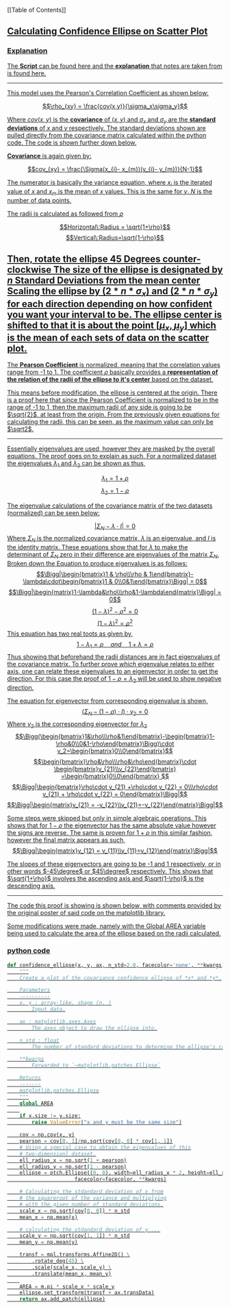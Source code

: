 [[Table of Contents]]

## <u>Calculating Confidence Ellipse on Scatter Plot<u/>

### Explanation
The **Script** can be found [here](https://matplotlib.org/stable/gallery/statistics/confidence_ellipse.html) and the **explanation** that notes are taken from is found [here](https://carstenschelp.github.io/2018/09/14/Plot_Confidence_Ellipse_001.html).

---
This model uses the [Pearson's Correlation Coefficient](https://en.wikipedia.org/wiki/Pearson_correlation_coefficient) as shown below:

$$\rho_{xy} = \frac{cov(x,y)}{\sigma_x\sigma_y}$$

Where $cov(x,y)$ is the **covariance** of $(x,y)$ and $\sigma_x$ and $\sigma_y$ are the **standard deviations** of $x$ and $y$ respectively. The standard deviations shown are pulled directly from the covariance matrix calculated within the python code. The code is shown further down below.

**Covariance** is again given by:

$$cov_{xy} = \frac{\Sigma(x_{i}- x_{m})(y_{i}- y_{m})}{N-1}$$

The numerator is basically the variance equation, where $x_i$ is the iterated value of $x$ and $x_m$ is the mean of $x$ values. This is the same for $y$. $N$ is the number of data points.

The radii is calculated as followed from $\rho$

$$Horizontal\:Radius = \sqrt{1+\rho}$$
$$Vertical\:Radius=\sqrt{1-\rho}$$

Then, rotate the ellipse 45 Degrees counter-clockwise
The size of the ellipse is designated by $n$ Standard Deviations from the mean center
Scaling the ellipse by $(2*n*\sigma_x)$ and $(2*n*\sigma_y)$ for each direction depending on how confident you want your interval to be.
The ellipse center is shifted to that it is about the point $[\mu_x,\mu_y]$ which is the mean of each sets of data on the scatter plot.
---
The **Pearson Coefficient** is normalized, meaning that the correlation values range from -1 to 1.
The coefficient $\rho$ basically provides a <u>**representation of the relation of the radii of the ellipse to it's center**</u> based on the dataset.

This means before modification, the ellipse is centered at the origin. There is a proof here that since the Pearson Coefficient is normalized to be in the range of -1 to 1, then the maximum radii of any side is going to be $\sqrt{2}$, at least from the origin. From the previously given equations for calculating the radii, this can be seen, as the maximum value can only be $\sqrt2$.

---
Essentially eigenvalues are used, however they are masked by the overall equations. The proof goes on to explain as such.
For a normalized dataset the eigenvalues $\lambda_1$ and $\lambda_2$ can be shown as thus,

$$\lambda_{1}= 1 + \rho$$
$$\lambda_{2}=1-\rho$$

The eigenvalue calculations of the covariance matrix of the two datasets (normalized) can be seen  below:

$$|\Sigma_N-\lambda\cdot I| = 0$$
Where $\Sigma_N$ is the normalized covariance matrix, $\lambda$ is an eigenvalue, and $I$ is the identity matrix.
These equations show that for $\lambda$ to make the determinant of $\Sigma_N$ zero in their difference are eigenvalues of the matrix $\Sigma_N$.
Broken down the Equation to produce eigenvalues is as follows:
$$\Bigg|\begin{bmatrix}1 & \rho\\\rho & 1\end{bmatrix}-\lambda\cdot\begin{bmatrix}1 & 0\\0&1\end{bmatrix}\Bigg| = 0$$
$$\Bigg|\begin{matrix}1-\lambda&\rho\\\rho&1-\lambda\end{matrix}\Bigg| = 0$$
$$(1-\lambda)^2-\rho^2=0$$
$$(1-\lambda)^2=\rho^2$$
This equation has two real toots as given by,
$$1-\lambda_{1}= \rho\quad and \quad 1+\lambda = \rho$$
Thus showing that beforehand the radii distances are in fact eigenvalues of the covariance matrix. To further prove _which_ eigenvalue relates to either axis, one can relate these eigenvalues to an eigenvector in order to get the direction. For this case the proof of $1-\rho=\lambda_2$ will be used to show negative direction.

The equation for eigenvector from corresponding eigenvalue is shown,
$$(\Sigma_N-(1-\rho)\cdot I)\cdot v_2=0$$
Where $v_2$ is the corresponding eigenvector for $\lambda_2$
$$\Bigg(\begin{bmatrix}1&\rho\\\rho&1\end{bmatrix}-\begin{bmatrix}1-\rho&0\\0&1-\rho\end{bmatrix}\Bigg)\cdot v_2=\begin{bmatrix}0\\0\end{bmatrix}$$
$$\begin{bmatrix}\rho&\rho\\\rho&\rho\end{bmatrix}\cdot \begin{bmatrix}v_{21}\\v_{22}\end{bmatrix} =\begin{bmatrix}0\\0\end{bmatrix} $$
$$\Bigg|\begin{bmatrix}\rho\cdot v_{21} +\rho\cdot v_{22} = 0\\\rho\cdot v_{21} + \rho\cdot v_{22} = 0\end{bmatrix}\Bigg|$$
$$\Bigg|\begin{matrix}v_{21} = -v_{22}\\v_{21}=-v_{22}\end{matrix}\Bigg|$$

Some steps were skipped but only in simple algebraic operations. This shows that for $1-\rho$ the eigenvector has the same absolute value however the signs are reverse. The same is proven for $1+\rho$ in this similar fashion, however the final matrix appears as such,
$$\Bigg|\begin{matrix}v_{12} = v_{11}\\v_{11}=v_{12}\end{matrix}\Bigg|$$

The slopes of these eigenvectors are going to be -1 and 1 respectively, or in other words $-45\degree$ or $45\degree$ respectively. This shows that $\sqrt{1+\rho}$ involves the ascending axis and $\sqrt{1-\rho}$ is the descending axis.

---
The code this proof is showing is shown below, with comments provided by the original poster of said code on the matplotlib library.

Some modifications were made, namely with the Global AREA variable being used to calculate the area of the ellipse based on the radii calculated.
### <u>python code
```python
def confidence_ellipse(x, y, ax, n_std=2.0, facecolor='none', **kwargs):
    """
    Create a plot of the covariance confidence ellipse of *x* and *y*.

    Parameters
    ----------
    x, y : array-like, shape (n, )
        Input data.

    ax : matplotlib.axes.Axes
        The axes object to draw the ellipse into.

    n_std : float
        The number of standard deviations to determine the ellipse's radiuses.

    **kwargs
        Forwarded to `~matplotlib.patches.Ellipse`

    Returns
    -------
    matplotlib.patches.Ellipse
    """
    global AREA
    
    if x.size != y.size:
        raise ValueError("x and y must be the same size")

    cov = np.cov(x, y)
    pearson = cov[0, 1]/np.sqrt(cov[0, 0] * cov[1, 1])
    # Using a special case to obtain the eigenvalues of this
    # two-dimensionl dataset.
    ell_radius_x = np.sqrt(1 + pearson)
    ell_radius_y = np.sqrt(1 - pearson)
    ellipse = ptch.Ellipse((0, 0), width=ell_radius_x * 2, height=ell_radius_y * 2,
                      facecolor=facecolor, **kwargs)

    # Calculating the stdandard deviation of x from
    # the squareroot of the variance and multiplying
    # with the given number of standard deviations.
    scale_x = np.sqrt(cov[0, 0]) * n_std
    mean_x = np.mean(x)

    # calculating the stdandard deviation of y ...
    scale_y = np.sqrt(cov[1, 1]) * n_std
    mean_y = np.mean(y)

    transf = mpl.transforms.Affine2D() \
        .rotate_deg(45) \
        .scale(scale_x, scale_y) \
        .translate(mean_x, mean_y)
    
    AREA = m.pi * scale_x * scale_y
    ellipse.set_transform(transf + ax.transData)
    return ax.add_patch(ellipse)
```

